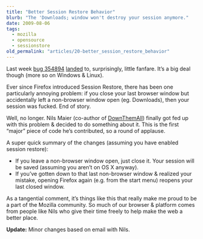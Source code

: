```yaml
---
title: "Better Session Restore Behavior"
blurb: "The 'Downloads; window won't destroy your session anymore."
date: 2009-08-06
tags:
  - mozilla
  - opensource
  - sessionstore
old_permalink: "articles/20-better_session_restore_behavior"
---
```


Last week [bug 354894](https://bugzilla.mozilla.org/show_bug.cgi?id=354894) [landed](http://hg.mozilla.org/mozilla-central/rev/cd25ab8c2f30) to, surprisingly, little fanfare. It’s a big deal though (more so on Windows & Linux).

Ever since Firefox introduced Session Restore, there has been one particularly annoying problem: if you close your last browser window but accidentally left a non-browser window open (eg. Downloads), then your session was fucked. End of story.

Well, no longer. Nils Maier (co-author of [DownThemAll](http://www.downthemall.net/)) finally got fed up with this problem & decided to do something about it. This is the first “major” piece of code he’s contributed, so a round of applause.

A super quick summary of the changes (assuming you have enabled session restore):

* If you leave a non-browser window open, just close it. Your session will be saved (assuming you aren’t on OS X anyway).
* If you’ve gotten down to that last non-browser window & realized your mistake, opening Firefox again (e.g. from the start menu) reopens your last closed window.

As a tangential comment, it’s things like this that really make me proud to be a part of the Mozilla community. So much of our browser & platform comes from people like Nils who give their time freely to help make the web a better place.

**Update:** Minor changes based on email with Nils.
